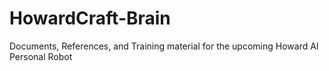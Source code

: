 # HowardCraft-Brain
Documents, References, and Training material for the upcoming Howard AI Personal Robot
